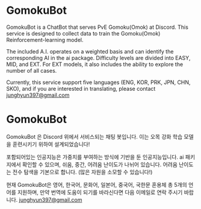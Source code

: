 # GomokuBot
 GomokuBot is a ChatBot that serves PvE Gomoku(Omok) at Discord. This service is designed to collect data to train the Gomoku(Omok) Reinforcement-learning model.

 The included A.I. operates on a weighted basis and can identify the corresponding AI in the ai package. Difficulty levels are divided into EASY, MID, and EXT. For EXT models, it also includes the ability to explore the number of all cases.

 Currently, this service support five languages (ENG, KOR, PRK, JPN, CHN, SKO), and if you are interested in translating, please contact junghyun397@gmail.com
 
# GomokuBot
 GomokuBot 은 Discord 위에서 서비스되는 채팅 봇입니다. 이는 오목 강화 학습 모델을 훈련시키기 위하여 설계되었습니다! 

 포함되어있는 인공지능은 가중치를 부여하는 방식에 기반을 둔 인공지능입니다. ai 패키지에서 확인할 수 있으며, 쉬움, 중간, 어려움 난이도가 나뉘어 있습니다. 어려움 난이도는 전수 탐색을 기본으로 합니다. (많은 자원을 소모할 수 있습니다!) 

 현재 GomokuBot은 영어, 한국어, 문화어, 일본어, 중국어, 국한문 혼용체 총 5개의 언어를 지원하며, 만약 번역에 도움이 되기를 바라신다면 다음 이메일로 연락 주시기 바랍니다. junghyun397@gmail.com

